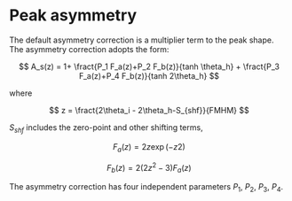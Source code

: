 # Peak asymmetry

The default asymmetry correction is a multiplier term to the peak shape. The asymmetry correction
adopts the form:

$$
A_s(z) = 1+ \fract{P_1 F_a(z)+P_2 F_b(z)}{tanh \theta_h} + \fract{P_3 F_a(z)+P_4 F_b(z)}{tanh 2\theta_h}
$$

where

$$
z = \fract{2\theta_i - 2\theta_h-S_{shf}}{FMHM}
$$

$S_{shf}$ includes the zero-point and other shifting terms,

$$
F_a(z) = 2 z \exp\left( -z2 \right)
$$

$$
F_b(z) = 2 (2 z^2-3) F_a(z)
$$

The asymmetry correction has four independent parameters $P_1$, $P_2$, $P_3$, $P_4$.